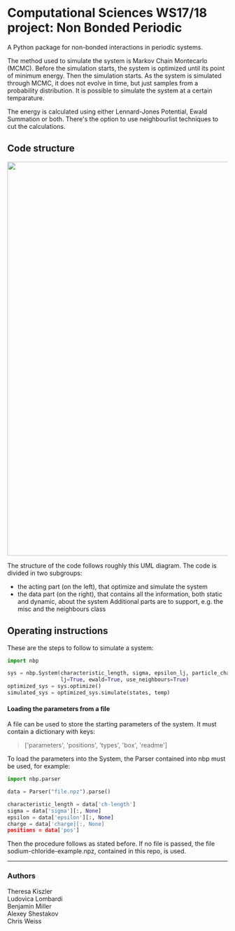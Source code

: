 # Computational Sciences WS17/18 project: Non Bonded Periodic

A Python package for non-bonded interactions in periodic systems.

The method used to simulate the system is Markov Chain Montecarlo (MCMC). Before the simulation starts, the system is optimized until its point of minimum energy. Then the simulation starts. As the system is simulated through MCMC, it does not evolve in time, but just samples from a probability distribution.
It is possible to simulate the system at a certain temparature.

The energy is calculated using either Lennard-Jones Potential, Ewald Summation or both.
There's the option to use neighbourlist techniques to cut the calculations.


## Code structure


<p align="center">
  <img src="https://i.imgur.com/HInt9o3.png" width="900"/>
</p>

The structure of the code follows roughly this UML diagram.
The code is divided in two subgroups:
  * the acting part (on the left), that optimize and simulate the system
  * the data part (on the right), that contains all the information, both static and dynamic, about the system
Additional parts are to support, e.g. the misc and the neighbours class


## Operating instructions

These are the steps to follow to simulate a system:

```python
import nbp

sys = nbp.System(characteristic_length, sigma, epsilon_lj, particle_charges, positions, 
                 lj=True, ewald=True, use_neighbours=True)
optimized_sys = sys.optimize()
simulated_sys = optimized_sys.simulate(states, temp)
```

#### Loading the parameters from a file

A file can be used to store the starting parameters of the system. It must contain a dictionary with keys:

> ['parameters', 'positions', 'types', 'box', 'readme']

To load the parameters into the System, the Parser contained into nbp must be used, for example:

```python
import nbp.parser

data = Parser("file.npz").parse()

characteristic_length = data['ch-length']
sigma = data['sigma'][:, None]
epsilon = data['epsilon'][:, None]
charge = data['charge][:, None]
positions = data['pos']
```

Then the procedure follows as stated before.
If no file is passed, the file sodium-chloride-example.npz, contained in this repo, is used.

---

### Authors 

Theresa Kiszler  
Ludovica Lombardi  
Benjamin Miller  
Alexey Shestakov  
Chris Weiss
